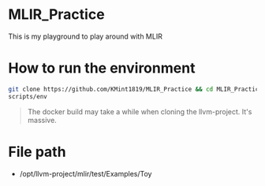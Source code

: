 # MLIR_Practice
This is my playground to play around with MLIR

# How to run the environment
```bash
git clone https://github.com/KMint1819/MLIR_Practice && cd MLIR_Practice
scripts/env
```
> The docker build may take a while when cloning the llvm-project. It's massive.

# File path
- /opt/llvm-project/mlir/test/Examples/Toy

